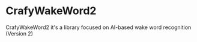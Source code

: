 # CrafyWakeWord2
 CrafyWakeWord2 it's a library focused on AI-based wake word recognition (Version 2)
